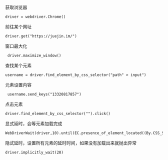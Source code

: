 获取浏览器
```
driver = webdriver.Chrome()
```
前往某个网址
```
driver.get("https://juejin.im/")
```
窗口最大化
```
 driver.maximize_window()
```
查找某个元素
```
username = driver.find_element_by_css_selector("path" > input")
```
元素设置内容
```
 username.send_keys("13320817857")
```
点击元素
```
driver.find_element_by_css_selector("").click()
```
显式延时，会等元素加载完成
```
WebDriverWait(driver,10).until(EC.presence_of_element_located((By.CSS_SELECTOR,"path")))
```
隐式延时，设置所有元素的延时时间，如果没有加载出来就抛出异常
```
driver.implicitly_wait(20)
```

